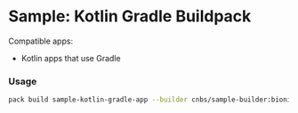 # Sample: Kotlin Gradle Buildpack

Compatible apps:
- Kotlin apps that use Gradle

### Usage

```bash
pack build sample-kotlin-gradle-app --builder cnbs/sample-builder:bionic --buildpack . --path ../../apps/kotlin-gradle
```